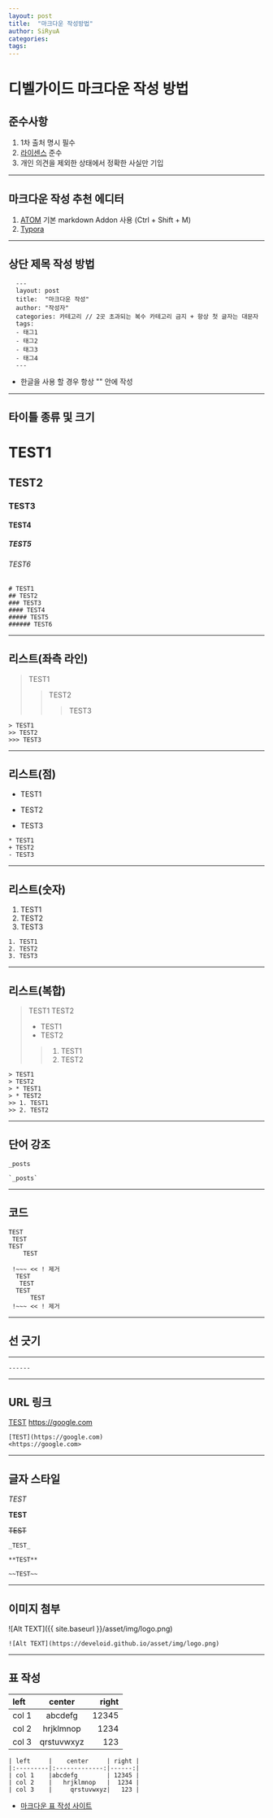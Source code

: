 ```yaml
---
layout: post
title:  "마크다운 작성방법"
author: SiRyuA
categories:
tags:
---
```


<h1 class="ruleTitle">디벨가이드 마크다운 작성 방법</h1>

<h2 class="ruleH2">준수사항</h2>

1. 1차 출처 명시 필수
2. [라이센스](/license.html) 준수
3. 개인 의견을 제외한 상태에서 정확한 사실만 기입

----

<h2 class="ruleH2">마크다운 작성 추천 에디터</h2>

1. [ATOM](https://atom.io/) 기본 markdown Addon 사용 (Ctrl + Shift + M)
2. [Typora](https://typora.io/)

----

<h2 class="ruleH2">상단 제목 작성 방법</h2>

```
  ---
  layout: post
  title:  "마크다운 작성"
  author: "작성자"
  categories: 카테고리 // 2곳 초과되는 복수 카테고리 금지 + 항상 첫 글자는 대문자
  tags:
  - 태그1
  - 태그2
  - 태그3
  - 태그4
  ---
```

* 한글을 사용 할 경우 항상 "" 안에 작성

----

<h2 class="ruleH2">타이틀 종류 및 크기</h2>

# TEST1
## TEST2
### TEST3
#### TEST4
##### TEST5
###### TEST6

```
# TEST1
## TEST2
### TEST3
#### TEST4
##### TEST5
###### TEST6
```

----

<h2 class="ruleH2">리스트(좌측 라인)</h2>

> TEST1
>> TEST2
>>> TEST3

```
> TEST1
>> TEST2
>>> TEST3
```

----

<h2 class="ruleH2">리스트(점)</h2>

* TEST1
+ TEST2
- TEST3

```
* TEST1
+ TEST2
- TEST3
```

----

<h2 class="ruleH2">리스트(숫자)</h2>

1. TEST1
2. TEST2
3. TEST3

```
1. TEST1
2. TEST2
3. TEST3
```

----

<h2 class="ruleH2">리스트(복합)</h2>

> TEST1
> TEST2
> * TEST1
> * TEST2
>> 1. TEST1
>> 2. TEST2

```
> TEST1
> TEST2
> * TEST1
> * TEST2
>> 1. TEST1
>> 2. TEST2
```

----

<h2 class="ruleH2">단어 강조</h2>

`_posts`

```
`_posts`
```

----

<h2 class="ruleH2">코드</h2>

~~~
TEST
 TEST
TEST
    TEST
~~~

~~~
 !~~~ << ! 제거
  TEST
   TEST
  TEST
      TEST
 !~~~ << ! 제거
~~~

----

<h2 class="ruleH2">선 긋기</h2>

------

```
------
```

----

<h2 class="ruleH2">URL 링크</h2>

[TEST](https://google.com)
<https://google.com>

```
[TEST](https://google.com)
<https://google.com>
```

----

<h2 class="ruleH2">글자 스타일</h2>

_TEST_

**TEST**

~~TEST~~

```
_TEST_

**TEST**

~~TEST~~
```

----

<h2 class="ruleH2">이미지 첨부</h2>

![Alt TEXT]({{ site.baseurl }}/asset/img/logo.png)

```
![Alt TEXT](https://develoid.github.io/asset/img/logo.png)
```

----

<h2 class="ruleH2">표 작성</h2>

| left     |    center     | right |
|:---------|:-------------:|------:|
| col 1    |abcdefg        | 12345 |
| col 2    |   hrjklmnop   |  1234 |
| col 3    |     qrstuvwxyz|   123 |

```
| left     |    center     | right |
|:---------|:-------------:|------:|
| col 1    |abcdefg        | 12345 |
| col 2    |   hrjklmnop   |  1234 |
| col 3    |     qrstuvwxyz|   123 |
```

* [마크다운 표 작성 사이트](https://www.tablesgenerator.com/markdown_tables)
